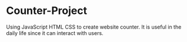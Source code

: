# Counter-Project
Using JavaScript HTML CSS to create website counter. It is useful in the daily life since it can interact with users.
